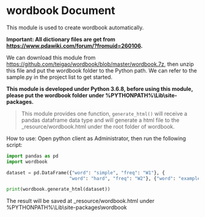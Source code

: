 # wordbook Document
This module is used to create wordbook automatically. 

**Important: All dictionary files are get from 
<https://www.pdawiki.com/forum/?fromuid=260106>.**

We can download this module from <https://github.com/teigao/wordbook/blob/master/wordbook.7z>, then unzip this file and put the wordbook folder to the Python path. We can refer to the sample.py in the project list to get started.

**This module is developed under Python 3.6.8, before using this module, please put the wordbook folder under %PYTHONPATH%\Lib\site-packages.**

>This module provides one function, `generate_html()` will receive a pandas dataframe data type and will generate a html file to the _resource/wordbook.html under the root folder of wordbook.

How to use: Open python client as Administrator, then run the following script:

```python
import pandas as pd
import wordbook

dataset = pd.DataFrame({"word": "simple", "freq": "W1"}, {
                       "word": "hard", "freq": "W2"}, {"word": "example", "freq": "W3"})

print(wordbook.generate_html(dataset))
```

The result will be saved at _resource/wordbook.html under %PYTHONPATH%\Lib\site-packages\wordbook


